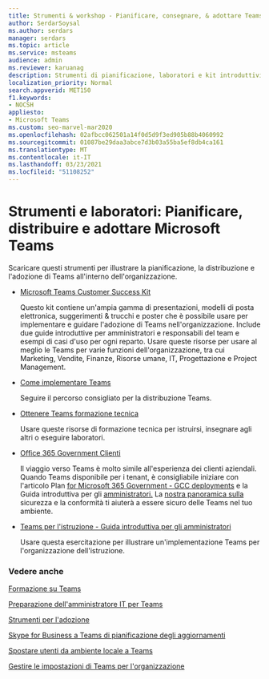 ```yaml
---
title: Strumenti & workshop - Pianificare, consegnare, & adottare Teams
author: SerdarSoysal
ms.author: serdars
manager: serdars
ms.topic: article
ms.service: msteams
audience: admin
ms.reviewer: karuanag
description: Strumenti di pianificazione, laboratori e kit introduttivi per aiutare le organizzazioni a iniziare a Microsoft Teams.
localization_priority: Normal
search.appverid: MET150
f1.keywords:
- NOCSH
appliesto:
- Microsoft Teams
ms.custom: seo-marvel-mar2020
ms.openlocfilehash: 02afbcc062501a14f0d5d9f3ed905b88b4060992
ms.sourcegitcommit: 01087be29daa3abce7d3b03a55ba5ef8db4ca161
ms.translationtype: MT
ms.contentlocale: it-IT
ms.lasthandoff: 03/23/2021
ms.locfileid: "51108252"
---
```

# <a name="tools-and-workshops-plan-deliver-and-adopt-microsoft-teams"></a>Strumenti e laboratori: Pianificare, distribuire e adottare Microsoft Teams

Scaricare questi strumenti per illustrare la pianificazione, la distribuzione e l'adozione di Teams all'interno dell'organizzazione.


- [Microsoft Teams Customer Success Kit](https://aka.ms/TeamsCustomerSuccess)

    Questo kit contiene un'ampia gamma di presentazioni, modelli di posta elettronica, suggerimenti & trucchi e poster che è possibile usare per implementare e guidare l'adozione di Teams nell'organizzazione. Include due guide introduttive per amministratori e responsabili del team e esempi di casi d'uso per ogni reparto. Usare queste risorse per usare al meglio le Teams per varie funzioni dell'organizzazione, tra cui Marketing, Vendite, Finanze, Risorse umane, IT, Progettazione e Project Management.

- [Come implementare Teams](./deploy-overview.md)

    Seguire il percorso consigliato per la distribuzione Teams.


- [Ottenere Teams formazione tecnica](itadmin-readiness.md)

    Usare queste risorse di formazione tecnica per istruirsi, insegnare agli altri o eseguire laboratori.

- [Office 365 Government Clienti](plan-for-government-gcc.md)

   Il viaggio verso Teams è molto simile all'esperienza dei clienti aziendali. Quando Teams disponibile per i tenant, è consigliabile iniziare con l'articolo Plan [for Microsoft 365 Government - GCC deployments](plan-for-government-gcc.md) e la Guida introduttiva per gli [amministratori.](https://download.microsoft.com/download/F/3/9/F39B4F10-5720-4516-87E1-91E5A5678EFB/MicrosoftTeams-AdminQuickStart-EnableTeams.docx) La [nostra panoramica sulla](security-compliance-overview.md) sicurezza e la conformità ti aiuterà a essere sicuro delle Teams nel tuo ambiente.

- [Teams per l'istruzione - Guida introduttiva per gli amministratori](./teams-quick-start-edu.yml)

    Usare questa esercitazione per illustrare un'implementazione Teams per l'organizzazione dell'istruzione.

### <a name="see-also"></a>Vedere anche

[Formazione su Teams](training-microsoft-teams-landing-page.md)

[Preparazione dell'amministratore IT per Teams](ITAdmin-readiness.md)

[Strumenti per l'adozione](adopt-tools-and-downloads.md)

[Skype for Business a Teams di pianificazione degli aggiornamenti](https://www.microsoft.com/microsoft-365/partners/intelligentcommunications/skype-for-business-teams)

[Spostare utenti da ambiente locale a Teams](/skypeforbusiness/hybrid/move-users-from-on-premises-to-teams)

[Gestire le impostazioni di Teams per l'organizzazione](enable-features-office-365.md)
